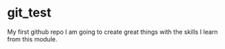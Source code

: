 # git_test
My first github repo
I am going to create great things with the skills I learn from this module.